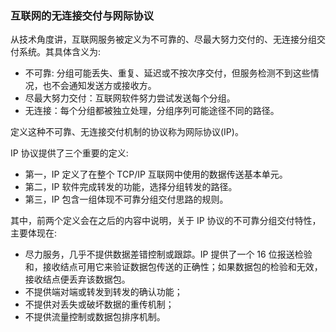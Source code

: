 
### 互联网的无连接交付与网际协议

从技术角度讲，互联网服务被定义为不可靠的、尽最大努力交付的、无连接分组交付系统。其具体含义为:
* 不可靠: 分组可能丢失、重复、延迟或不按次序交付，但服务检测不到这些情况，也不会通知发送方或接收方。
* 尽最大努力交付：互联网软件努力尝试发送每个分组。
* 无连接：每个分组都被独立处理，分组序列可能途径不同的路径。

定义这种不可靠、无连接交付机制的协议称为网际协议(IP)。

IP 协议提供了三个重要的定义:
* 第一，IP 定义了在整个 TCP/IP 互联网中使用的数据传送基本单元。
* 第二，IP 软件完成转发的功能，选择分组转发的路径。
* 第三，IP 包含一组体现不可靠分组交付思路的规则。

其中，前两个定义会在之后的内容中说明，关于 IP 协议的不可靠分组交付特性，主要体现在:
* 尽力服务，几乎不提供数据差错控制或跟踪。IP 提供了一个 16 位报送检验和，接收结点可用它来验证数据包传送的正确性；如果数据包的检验和无效，接收结点便丢弃该数据包。
* 不提供端对端或转发到转发的确认功能；
* 不提供对丢失或破坏数据的重传机制；
* 不提供流量控制或数据包排序机制。
